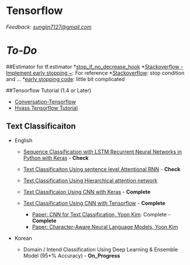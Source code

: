 # Tensorflow

*Feedback: sungjin7127@gmail.com*

# *To-Do*

##Estimator for tf.estimator
*[stop_if_no_decrease_hook](https://www.tensorflow.org/api_docs/python/tf/contrib/estimator/stop_if_no_decrease_hook)
*[Stackoverflow - Implement early stopping ~](https://stackoverflow.com/questions/48815906/implement-early-stopping-in-tf-estimator-dnnregressor-using-the-available-traini): For reference
*[Stackoverflow](https://stackoverflow.com/questions/47137061/early-stopping-with-tf-estimator-how): stop condition and ...
*[early stopping code](https://gist.github.com/ed-alertedh/2ea554d9a17a67c87f00cbd617b1ff32): little bit complicated

##Tensorflow Tutorial (1.4 or Later)

* [Conversation-Tensorflow](https://github.com/DoungjunLee/conversation-tensorflow)
* [Hvass Tensorflow Tutorial](https://github.com/Hvass-Labs/TensorFlow-Tutorials)

## Text Classificaiton

* English
  * [Sequence Classification with LSTM Recurrent Neural Networks in Python with Keras](http://machinelearningmastery.com/sequence-classification-lstm-recurrent-neural-networks-python-keras/) - __Check__
  * [Text Classificaiton Using sentence level Attentional RNN](https://richliao.github.io/supervised/classification/2016/12/26/textclassifier-RNN/) - __Check__
  * [Text Classification Using Hierarchical attention network](https://richliao.github.io/supervised/classification/2016/12/26/textclassifier-HATN/)

  * [Text Classificaion Using CNN with Keras](https://richliao.github.io/supervised/classification/2016/11/26/textclassifier-convolutional/) - __Complete__
  * [Text Classification Using CNN with Tensorflow](http://www.wildml.com/2015/12/implementing-a-cnn-for-text-classification-in-tensorflow/) - __Complete__
    * [Paper: CNN for Text Classification, Yoon Kim](https://arxiv.org/abs/1408.5882): Complete - __Complete__
    * [Paper: Character-Aware Neural Language Models, Yoon Kim](https://arxiv.org/abs/1508.06615)

* Korean
  * Domain / Intend Classification Using Deep Learning & Ensemble Model (95+% Accuracy) - __On_Progress__
